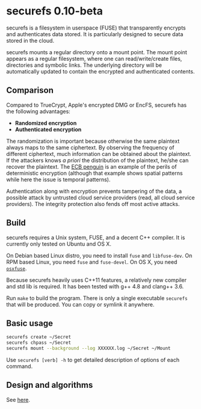 # securefs 0.10-beta

securefs is a filesystem in userspace (FUSE) that transparently encrypts and authenticates data stored. It is particularly designed to secure data stored in the cloud.

securefs mounts a regular directory onto a mount point. The mount point appears as a regular filesystem, where one can read/write/create files, directories and symbolic links. The underlying directory will be automatically updated to contain the encrypted and authenticated contents.

## Comparison

Compared to TrueCrypt, Apple's encrypted DMG or EncFS, securefs has the following advantages:

* __Randomized encryption__
* __Authenticated encryption__

The randomization is important because otherwise the same plaintext always maps to the same ciphertext. By observing the frequency of different ciphertext, much information can be obtained about the plaintext. If the attackers knows *a priori* the distribution of the plaintext, he/she can recover the plaintext. The [ECB penguin](https://filippo.io/the-ecb-penguin/) is an example of the perils of deterministic encryption (although that example shows spatial patterns while here the issue is temporal patterns).

Authentication along with encryption prevents tampering of the data, a possible attack by untrusted cloud service providers (read, all cloud service providers). The integrity protection also fends off most active attacks.

## Build

securefs requires a Unix system, FUSE, and a decent C++ compiler. It is currently only tested on Ubuntu and OS X.

On Debian based Linux distro, you need to install `fuse` and `libfuse-dev`. On RPM based Linux, you need `fuse` and `fuse-devel`. On OS X, you need [`osxfuse`](https://osxfuse.github.io).

Because securefs heavily uses C++11 features, a relatively new compiler and std lib is required. It has been tested with g++ 4.8 and clang++ 3.6.

Run `make` to build the program. There is only a single executable `securefs` that will be produced. You can copy or symlink it anywhere.

## Basic usage

```bash
securefs create ~/Secret
securefs chpass ~/Secret
securefs mount --background --log XXXXXX.log ~/Secret ~/Mount
```

Use `securefs [verb] -h` to get detailed description of options of each command.

## Design and algorithms

See [here](docs/design.md).

